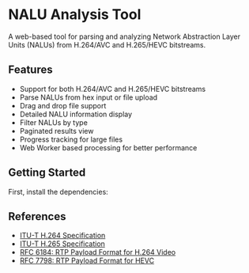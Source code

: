 # NALU Analysis Tool

A web-based tool for parsing and analyzing Network Abstraction Layer Units (NALUs) from H.264/AVC and H.265/HEVC bitstreams.

## Features

- Support for both H.264/AVC and H.265/HEVC bitstreams
- Parse NALUs from hex input or file upload
- Drag and drop file support
- Detailed NALU information display
- Filter NALUs by type
- Paginated results view
- Progress tracking for large files
- Web Worker based processing for better performance

## Getting Started

First, install the dependencies:

## References

- [ITU-T H.264 Specification](https://www.itu.int/rec/T-REC-H.264)
- [ITU-T H.265 Specification](https://www.itu.int/rec/T-REC-H.265)
- [RFC 6184: RTP Payload Format for H.264 Video](https://datatracker.ietf.org/doc/html/rfc6184)
- [RFC 7798: RTP Payload Format for HEVC](https://datatracker.ietf.org/doc/html/rfc7798)

